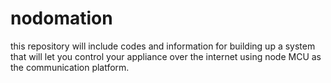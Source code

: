 # nodomation
this repository will include codes and information for building up a system that will let you control your appliance over the internet using node MCU as the communication platform.
